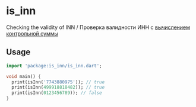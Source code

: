 # is_inn

Checking the validity of INN / Проверка валидности ИНН с [вычислением контрольной суммы](https://ru.wikipedia.org/wiki/%D0%98%D0%B4%D0%B5%D0%BD%D1%82%D0%B8%D1%84%D0%B8%D0%BA%D0%B0%D1%86%D0%B8%D0%BE%D0%BD%D0%BD%D1%8B%D0%B9_%D0%BD%D0%BE%D0%BC%D0%B5%D1%80_%D0%BD%D0%B0%D0%BB%D0%BE%D0%B3%D0%BE%D0%BF%D0%BB%D0%B0%D1%82%D0%B5%D0%BB%D1%8C%D1%89%D0%B8%D0%BA%D0%B0)

## Usage
```dart
import 'package:is_inn/is_inn.dart';

void main() {
  print(isInn('7743880975')); // true
  print(isInn(499918818482)); // true
  print(isInn(0123456789)); // false
}
```


